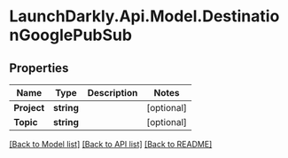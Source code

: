 # LaunchDarkly.Api.Model.DestinationGooglePubSub
## Properties

Name | Type | Description | Notes
------------ | ------------- | ------------- | -------------
**Project** | **string** |  | [optional] 
**Topic** | **string** |  | [optional] 

[[Back to Model list]](../README.md#documentation-for-models) [[Back to API list]](../README.md#documentation-for-api-endpoints) [[Back to README]](../README.md)

